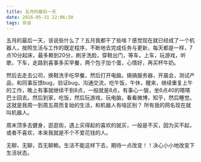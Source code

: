 ```yaml
---
title: 五月的最后一天
date: 2016-05-31 22:06:50
tags: 杂谈
---
```


五月的最后一天，该说些什么了？五月我都干了些啥？感觉现在就已经成了一个机器人，按照生活与工作的既定程序，不断地去完成任务与更新，每天都是一样，7点10分起床，最多赖到20分，刷牙洗脸，穿鞋出门，等车，上车，玩游戏，听歌，下车，走路到喜事多买早餐，两个包子加个蛋，心情好，再买杯牛奶。

然后去走去公司，换鞋洗手吃早餐，然后打开电脑，搞搞服务器，开晨会，测试产品，和同事反馈bug，验证bug，沟通交流，吃午饭，午休，醒来，继续重复上午的工作，晚上有事就继续干到8点，一般就是8点，有事心一狠，坐6点40的嗒嗒巴士回去。然后到家，吃饭，然后玩游戏，玩电脑，看看微博，知乎，然后睡觉。这就是我周一到周五周而复始的生活，和机器人有啥区别？ 所有我的网名现在就叫机器人。

周末顶多去健身，逛逛街，遇上买得起的喜欢的就买，一般是不买，因为买不起，或者不喜欢，本来我就是不个不爱花钱的人。

无聊，无聊，百无聊赖。生活不能这样下去，期待一点改变！！决心小小地改变下生活状态。

